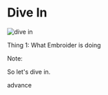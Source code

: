 # Dive In

![dive in ](/dive-in.webp) <!-- .element style="height: 500px" -->


Thing 1: What Embroider is doing
<!-- .element style="position: absolute; bottom: -100px; left: 0; font-size: 60%; color: grey;" -->

Note:

So let's dive in.

advance